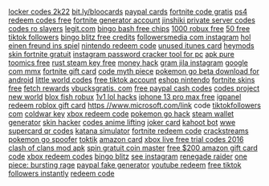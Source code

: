<a href="https://lookerstudio.google.com/reporting/3c8e70b2-19db-48c4-80f1-589270cee8f2/page/i5pDD">locker codes 2k22</a>
<a href="https://lookerstudio.google.com/reporting/3385b4f6-981b-46d0-b217-1ef07f521555/page/DjD">bit.ly/bloocards</a>
<a href="https://lookerstudio.google.com/reporting/2d67779f-9a85-47bf-9c00-29efc08fe350/page/DjD">paypal cards</a>
<a href="https://lookerstudio.google.com/reporting/79500819-154a-4f0b-ac8e-9091532e1da4/page/DjD">fortnite code gratis</a>
<a href="https://lookerstudio.google.com/reporting/2f6f134a-2eef-4008-91b0-6662f3324b14/page/DjD">ps4 redeem codes free</a>
<a href="https://lookerstudio.google.com/reporting/ec9131d1-a34f-431a-9301-6d1c08ec34a0/page/DjD">fortnite generator account</a>
<a href="https://lookerstudio.google.com/reporting/ff652ebb-4cd1-4268-b6f9-e11ee73f58e7/page/DjD">jinshiki private server codes</a>
<a href="https://lookerstudio.google.com/reporting/61c4f306-246e-48f3-885a-f975bfd70b62/page/DjD">codes ro slayers</a>
<a href="https://lookerstudio.google.com/reporting/2288f0e4-95a5-469e-9139-69bc14902854/page/wTgDD">legit.com</a>
<a href="https://lookerstudio.google.com/reporting/1060a7c3-24ea-4c58-893f-e03c22d17669?s=n7pjaB7RJHM">bingo bash free chips</a>
<a href="https://lookerstudio.google.com/reporting/aae99da9-c1b0-4776-a3be-6d23b9b489db/page/DjD">1000 robux free</a>
<a href="https://lookerstudio.google.com/reporting/5d405727-467e-421b-9ce3-56af9dc6b6f5/page/OD2AD">50 free tiktok followers</a>
<a href="https://lookerstudio.google.com/reporting/78280a34-30f8-4cf9-b131-369cf38aac80/page/DjD">bingo blitz free credits</a>
<a href="https://lookerstudio.google.com/reporting/c969a7ff-4515-4257-842b-4d476478d5eb/page/DjD">followersmedia com instagram</a>
<a href="https://lookerstudio.google.com/reporting/20177fcf-efb4-4cc9-83bb-e93c8261dc2d/page/DjD">hol einen freund ins spiel</a>
<a href="https://lookerstudio.google.com/reporting/e19b4907-5b06-4891-8e1d-0f503ff7d57a/page/DjD">nintendo redeem code</a>
<a href="https://lookerstudio.google.com/reporting/347b3381-5996-42f2-9947-cd0d11ac620d/page/DjD">unused itunes card</a>
<a href="https://lookerstudio.google.com/reporting/ee0a8b31-c90e-4e52-9cdd-73bdd2fb75cb/page/DjD">heymods</a>
<a href="https://lookerstudio.google.com/reporting/f4e5be9d-5779-4368-8fb0-4093ffac1263/page/DjD">skin fortnite gratuit</a>
<a href="https://lookerstudio.google.com/reporting/372aee2c-fb91-4347-9ad7-43619479a229/page/DjD">instagram password cracker tool for pc</a>
<a href="https://lookerstudio.google.com/reporting/26c6a757-9018-4865-9953-bb068ede227d/page/C4hBB">apk pure</a>
<a href="https://lookerstudio.google.com/reporting/014cb22d-43a9-4e72-8821-5faa1788605f/page/DjD">toomics free</a>
<a href="https://lookerstudio.google.com/reporting/f4a4241e-d89f-4523-889c-069e55b25abe/page/DjD">rust steam key free</a>
<a href="https://lookerstudio.google.com/reporting/5ed516de-ce8b-4736-9318-e6c6fd21abd9/page/fkwAD">money hack</a>
<a href="https://lookerstudio.google.com/reporting/7171ea89-e82d-4e8e-a6b3-beb97e6a10ee/page/DjD">gram jila instagram</a>
<a href="https://lookerstudio.google.com/s/htMI_H7Uq7E">google com mmx</a>
<a href="https://lookerstudio.google.com/reporting/19c67dde-0097-4b71-a173-5b54d82f8d0e?s=oJrtR30uO5g">fortnite gift card</a>
<a href="https://lookerstudio.google.com/reporting/5d82198b-355b-47eb-a5b2-1a760ace9dab/page/OKW9C">code myth piece</a>
<a href="https://lookerstudio.google.com/reporting/2ddccb5a-aee8-4d36-a8f2-1213bb7c0f8e/page/DjD">pokemon go beta download for android</a>
<a href="https://lookerstudio.google.com/reporting/e95b2ba7-4d31-4107-bef3-06db23e5824c/page/SKW9C">little world codes</a>
<a href="https://lookerstudio.google.com/reporting/ec470269-2984-4e19-ab5b-f4d8ac0df19a/page/DjD">free tiktok account</a>
<a href="https://lookerstudio.google.com/reporting/5c938e2d-a90a-4a4b-84a3-a6fdef39d6d8/page/DjD">eshop nintendo</a>
<a href="https://lookerstudio.google.com/reporting/4a4bec64-b5eb-458b-aa0b-b786a0a389c6/page/DjD">fortnite skins free</a>
<a href="https://lookerstudio.google.com/reporting/46adbe3e-de02-4c85-954d-9de878219db8/page/DjD">fetch rewards</a>
<a href="https://lookerstudio.google.com/reporting/3f18b5bc-af2b-4d0b-b17e-04bd712b2405?s=o765RG7B178">vbucksgratis. com</a>
<a href="https://lookerstudio.google.com/reporting/6e2dd3c6-e1bf-460d-ab27-abebe1d06bb6/page/6zXD">free paypal cash codes</a>
<a href="https://lookerstudio.google.com/reporting/ee822951-306c-4362-b577-ece715c976d4/page/DjD">codes project new world</a>
<a href="https://lookerstudio.google.com/reporting/1d118ad5-c5a2-4fa3-b064-1c103300d0f5/page/DjD">blox fish robux</a>
<a href="https://lookerstudio.google.com/s/uLbHr-jhqXE">1v1 lol hacks</a>
<a href="https://lookerstudio.google.com/reporting/24347c5f-dd49-4535-ac47-fe1c27b381fc/page/DjD">iphone 13 pro max free</a>
<a href="https://lookerstudio.google.com/reporting/dd8b72c0-1bd0-4743-8823-68b490e236f2/page/DjD">igpanel</a>
<a href="https://lookerstudio.google.com/s/sFgEsSfaVok">redeem roblox gift card</a>
<a href="https://lookerstudio.google.com/s/sPDPQlDjnzs">https //www.microsoft.com/link code</a>
<a href="https://lookerstudio.google.com/reporting/4a3fc070-e666-4e59-8218-f702c1767ac9/page/DjD">tiktokfollowers com</a>
<a href="https://lookerstudio.google.com/reporting/41ec32aa-96c2-47a6-934a-4e54af683a04/page/DjD">coldwar key</a>
<a href="https://lookerstudio.google.com/reporting/c59660f8-5e96-47b0-ad45-2f8ba13b8449/page/DjD">xbox redeem code</a>
<a href="https://lookerstudio.google.com/reporting/2599a23e-37a8-433e-879a-b9c043f4d40c/page/DjD">pokemon go hack</a>
<a href="https://lookerstudio.google.com/reporting/0546ece7-1f79-447a-9ec6-0543031f24b8?s=gNYJN2XfgNM">steam wallet generator</a>
<a href="https://lookerstudio.google.com/reporting/4021c9a9-0180-426f-b8d3-e904d5f9154f/page/DjD">skin hacker</a>
<a href="https://lookerstudio.google.com/reporting/7583305b-71bd-4f5c-8aa5-fd0ce1688cdd/page/DjD">codes anime lifting</a>
<a href="https://lookerstudio.google.com/reporting/0040df38-e8ad-47fd-9da2-de58fc42090f/page/DjD">joker card</a>
<a href="https://lookerstudio.google.com/reporting/178423a0-b648-456d-9ca0-a383ada91110/page/DjD">kahoot bot</a>
<a href="https://lookerstudio.google.com/reporting/09d83624-bb18-4033-8de8-0053e51ee1e6/page/DjD">wwe supercard qr codes</a>
<a href="https://lookerstudio.google.com/reporting/c7ca43a4-7eba-4fc6-9300-e5c6f1600e4c/page/DjD">katana simulator</a>
<a href="https://lookerstudio.google.com/reporting/fc99ab19-5c2a-4f54-9307-6185b3fa0f4f/page/DjD">fortnite redeem code</a>
<a href="https://lookerstudio.google.com/reporting/767934ea-1c37-493e-8b1c-3f6b46319585/page/DjD">crackstreams</a>
<a href="https://lookerstudio.google.com/reporting/5023120b-f1f6-4659-907e-90522863ef98/page/DjD">pokemon go spoofer</a>
<a href="https://lookerstudio.google.com/reporting/db1f8d15-81a6-4f57-8f92-259fa0cb9035/page/DjD">toktik</a>
<a href="https://lookerstudio.google.com/reporting/1f3f9257-5e8b-42e8-a969-06394850b38a/page/DjD">amazon card</a>
<a href="https://lookerstudio.google.com/reporting/10dbec35-f3b0-4580-ae49-56633ee50438/page/DjD">xbox live free trial codes 2016</a>
<a href="https://lookerstudio.google.com/reporting/cafa9bb3-b799-4599-ab6e-00c56c15ce53/page/DjD">clash of clans mod apk</a>
<a href="https://lookerstudio.google.com/reporting/3188b50e-e2a0-4900-8bab-7f33835d0c1f/page/DjD">spin gratuit coin master</a>
<a href="https://lookerstudio.google.com/reporting/575b4244-668d-498f-9de8-622cea771b75/page/DjD">free $200 amazon gift card code</a>
<a href="https://lookerstudio.google.com/reporting/4c243f35-c187-4808-9186-4cb74e3b312e/page/DjD">xbox redeem codes</a>
<a href="https://lookerstudio.google.com/reporting/eac182aa-85fd-4315-995b-e259b06269b8/page/DjD">bingo blitz</a>
<a href="https://lookerstudio.google.com/s/tLLx8RV_78M">see instagram</a>
<a href="https://lookerstudio.google.com/reporting/f1c7fc0e-29c8-49ec-8e93-d35e270b00f4/page/DjD">renegade raider</a>
<a href="https://lookerstudio.google.com/reporting/cec73857-2270-4598-839c-0165d0b38007/page/DjD">one piece: bursting rage</a>
<a href="https://lookerstudio.google.com/reporting/628de2d6-87e0-4563-b5d7-5aa998775fb3/page/DjD">paypal fake generator</a>
<a href="https://lookerstudio.google.com/reporting/1459ed8f-fcdb-4ccc-9a22-5a988c7ae455/page/SqoDD">youtube redeem</a>
<a href="https://lookerstudio.google.com/reporting/eed58b5f-285f-4b9e-8293-c21f2303f6d7/page/DjD">free tiktok followers instantly</a>
<a href="https://lookerstudio.google.com/reporting/9c994f1d-70f7-4f38-a547-9a6339312fc2/page/dGHED">redeem code</a>
